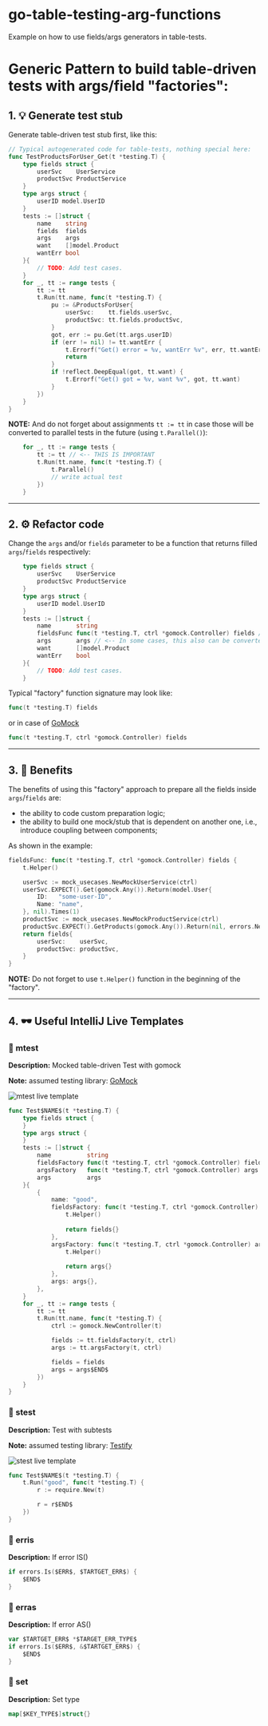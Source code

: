 # go-table-testing-arg-functions

Example on how to use fields/args generators in table-tests.

# Generic Pattern to build table-driven tests with args/field "factories":

## 1. 💡 Generate test stub 

Generate table-driven test stub first, like this:
```go
// Typical autogenerated code for table-tests, nothing special here:
func TestProductsForUser_Get(t *testing.T) {
    type fields struct {
        userSvc    UserService
        productSvc ProductService
    }
    type args struct {
        userID model.UserID
    }
    tests := []struct {
        name    string
        fields  fields
        args    args
        want    []model.Product
        wantErr bool
    }{
        // TODO: Add test cases.
    }
    for _, tt := range tests {
        tt := tt
        t.Run(tt.name, func(t *testing.T) {
            pu := &ProductsForUser{
                userSvc:    tt.fields.userSvc,
                productSvc: tt.fields.productSvc,
            }
            got, err := pu.Get(tt.args.userID)
            if (err != nil) != tt.wantErr {
                t.Errorf("Get() error = %v, wantErr %v", err, tt.wantErr)
                return
            }
            if !reflect.DeepEqual(got, tt.want) {
                t.Errorf("Get() got = %v, want %v", got, tt.want)
            }
        })
    }
}
```

**NOTE:** And do not forget about assignments `tt := tt` in case those will be converted to parallel tests in the future (using `t.Parallel()`):
```go
    for _, tt := range tests {
        tt := tt // <-- THIS IS IMPORTANT
        t.Run(tt.name, func(t *testing.T) {
            t.Parallel()
            // write actual test			
        })
    }

```

----

## 2. ⚙️ Refactor code 

Change the `args` and/or `fields` parameter to be a function that returns filled `args`/`fields` respectively:
```go
    type fields struct {
        userSvc    UserService
        productSvc ProductService
    }
    type args struct {
        userID model.UserID
    }
    tests := []struct {
        name       string
        fieldsFunc func(t *testing.T, ctrl *gomock.Controller) fields // <-- THIS IS a "factory"
        args       args // <-- In some cases, this also can be converted to a "factory" 
        want       []model.Product
        wantErr    bool
    }{
        // TODO: Add test cases.
    }
```

Typical "factory" function signature may look like:
```go
func(t *testing.T) fields
```
or in case of [GoMock](https://github.com/golang/mock)
```go
func(t *testing.T, ctrl *gomock.Controller) fields
```

----

## 3. 🎯 Benefits 

The benefits of using this "factory" approach to prepare all the fields inside `args`/`fields` are:

- the ability to code custom preparation logic;
- the ability to build one mock/stub that is dependent on another one, i.e., introduce coupling between components;

As shown in the example:
```go
fieldsFunc: func(t *testing.T, ctrl *gomock.Controller) fields {
    t.Helper()

    userSvc := mock_usecases.NewMockUserService(ctrl)
    userSvc.EXPECT().Get(gomock.Any()).Return(model.User{
        ID:   "some-user-ID",
        Name: "name",
    }, nil).Times(1)
    productSvc := mock_usecases.NewMockProductService(ctrl)
    productSvc.EXPECT().GetProducts(gomock.Any()).Return(nil, errors.New("get products")).Times(1)
    return fields{
        userSvc:    userSvc,
        productSvc: productSvc,
    }
}
```

**NOTE:** Do not forget to use `t.Helper()` function in the beginning of the "factory".

----

## 4. 🕶️ Useful IntelliJ Live Templates

### 📖 mtest

**Description:** Mocked table-driven Test with gomock

**Note:** assumed testing library: [GoMock](https://github.com/golang/mock)

![](./img/mtest.png "mtest live template")

```go
func Test$NAME$(t *testing.T) {
	type fields struct {
	}
	type args struct {
	}
	tests := []struct {
		name          string
		fieldsFactory func(t *testing.T, ctrl *gomock.Controller) fields
		argsFactory   func(t *testing.T, ctrl *gomock.Controller) args
		args          args
	}{
        {
			name: "good",
			fieldsFactory: func(t *testing.T, ctrl *gomock.Controller) fields {
				t.Helper()
				
				return fields{}
			},
			argsFactory: func(t *testing.T, ctrl *gomock.Controller) args {
				t.Helper()
				
				return args{}
			},
			args: args{},
		},
	}
	for _, tt := range tests {
		tt := tt
		t.Run(tt.name, func(t *testing.T) {
			ctrl := gomock.NewController(t)

			fields := tt.fieldsFactory(t, ctrl)
			args := tt.argsFactory(t, ctrl)

			fields = fields
			args = args$END$
		})
	}
}
```

### 📖 stest

**Description:** Test with subtests

**Note:** assumed testing library: [Testify](https://github.com/stretchr/testify)

![](./img/stest.png "stest live template")

```go
func Test$NAME$(t *testing.T) {
    t.Run("good", func(t *testing.T) {
        r := require.New(t)

        r = r$END$
    })
}
```

### 📖 erris

**Description:** If error IS()

```go
if errors.Is($ERR$, $TARTGET_ERR$) {
    $END$
}
```

### 📖 erras

**Description:** If error AS()

```go
var $TARTGET_ERR$ *$TARGET_ERR_TYPE$
if errors.Is($ERR$, &$TARTGET_ERR$) {
    $END$
}
```

### 📖 set

**Description:** Set type

```go
map[$KEY_TYPE$]struct{}
```